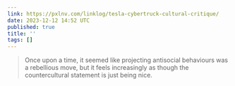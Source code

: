 ```yaml
---
link: https://pxlnv.com/linklog/tesla-cybertruck-cultural-critique/
date: 2023-12-12 14:52 UTC
published: true
title: ''
tags: []
---
```


> Once upon a time, it seemed like projecting antisocial behaviours was a rebellious move, but it feels increasingly as though the countercultural statement is just being nice.
